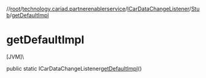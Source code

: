 //[root](../../../../index.md)/[technology.cariad.partnerenablerservice](../../index.md)/[ICarDataChangeListener](../index.md)/[Stub](index.md)/[getDefaultImpl](get-default-impl.md)

# getDefaultImpl

[JVM]\

public static ICarDataChangeListener[getDefaultImpl](get-default-impl.md)()
